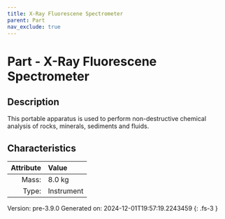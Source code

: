 ```yaml
---
title: X-Ray Fluorescene Spectrometer
parent: Part
nav_exclude: true
---
```

# Part - X-Ray Fluorescene Spectrometer

## Description
This portable apparatus is used to perform non-destructive chemical analysis of rocks, minerals, sediments and fluids.&#10;&#9;&#9;

## Characteristics

| Attribute      | Value |
|--------:|:------|
|Mass:|8.0 kg|
|Type:|Instrument|




Version: pre-3.9.0 Generated on: 2024-12-01T19:57:19.2243459
{: .fs-3 }

